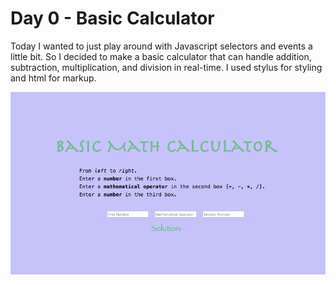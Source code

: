 # Day 0 - Basic Calculator

Today I wanted to just play around with Javascript selectors and events a little bit. So I decided to make a basic calculator that can handle addition, subtraction, multiplication, and division in real-time. I used stylus for styling and html for markup.

![pic](day0.png)

